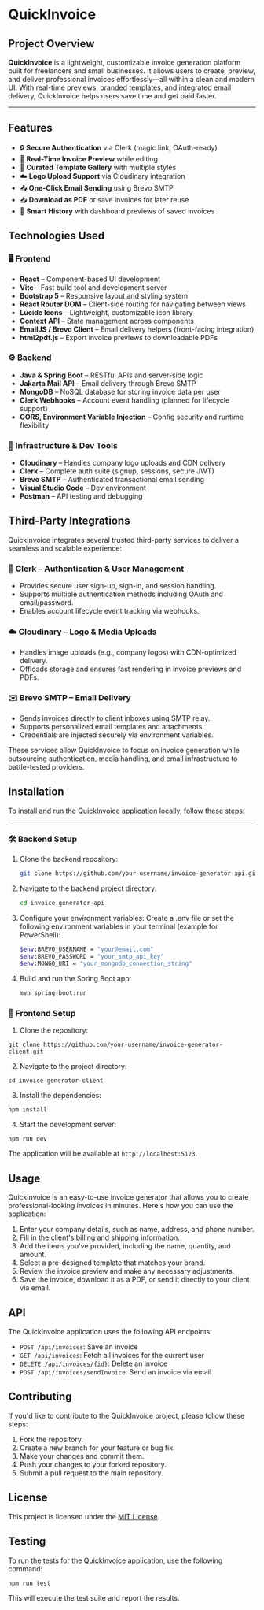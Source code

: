 # QuickInvoice

## Project Overview

**QuickInvoice** is a lightweight, customizable invoice generation platform built for freelancers and small businesses. It allows users to create, preview, and deliver professional invoices effortlessly—all within a clean and modern UI. With real-time previews, branded templates, and integrated email delivery, QuickInvoice helps users save time and get paid faster.

---

## Features

- 🔒 **Secure Authentication** via Clerk (magic link, OAuth-ready)
- 🧾 **Real-Time Invoice Preview** while editing
- 🎨 **Curated Template Gallery** with multiple styles
- ☁️ **Logo Upload Support** via Cloudinary integration
- 📤 **One-Click Email Sending** using Brevo SMTP
- 📥 **Download as PDF** or save invoices for later reuse
- 🧠 **Smart History** with dashboard previews of saved invoices

## Technologies Used

### 🖥️ Frontend

- **React** – Component-based UI development
- **Vite** – Fast build tool and development server
- **Bootstrap 5** – Responsive layout and styling system
- **React Router DOM** – Client-side routing for navigating between views
- **Lucide Icons** – Lightweight, customizable icon library
- **Context API** – State management across components
- **EmailJS / Brevo Client** – Email delivery helpers (front-facing integration)
- **html2pdf.js** – Export invoice previews to downloadable PDFs

### ⚙️ Backend

- **Java & Spring Boot** – RESTful APIs and server-side logic
- **Jakarta Mail API** – Email delivery through Brevo SMTP
- **MongoDB** – NoSQL database for storing invoice data per user
- **Clerk Webhooks** – Account event handling (planned for lifecycle support)
- **CORS, Environment Variable Injection** – Config security and runtime flexibility

### 🧩 Infrastructure & Dev Tools

- **Cloudinary** – Handles company logo uploads and CDN delivery
- **Clerk** – Complete auth suite (signup, sessions, secure JWT)
- **Brevo SMTP** – Authenticated transactional email sending
- **Visual Studio Code** – Dev environment
- **Postman** – API testing and debugging


## Third-Party Integrations

QuickInvoice integrates several trusted third-party services to deliver a seamless and scalable experience:

### 🔐 Clerk – Authentication & User Management
- Provides secure user sign-up, sign-in, and session handling.
- Supports multiple authentication methods including OAuth and email/password.
- Enables account lifecycle event tracking via webhooks.

### ☁️ Cloudinary – Logo & Media Uploads
- Handles image uploads (e.g., company logos) with CDN-optimized delivery.
- Offloads storage and ensures fast rendering in invoice previews and PDFs.

### ✉️ Brevo SMTP – Email Delivery
- Sends invoices directly to client inboxes using SMTP relay.
- Supports personalized email templates and attachments.
- Credentials are injected securely via environment variables.

These services allow QuickInvoice to focus on invoice generation while outsourcing authentication, media handling, and email infrastructure to battle-tested providers.

## Installation

To install and run the QuickInvoice application locally, follow these steps:

---

### 🛠 Backend Setup

1. Clone the backend repository:
   ```bash
   git clone https://github.com/your-username/invoice-generator-api.git
   ```

2. Navigate to the backend project directory:
   ```bash
   cd invoice-generator-api
   ```

3. Configure your environment variables:
Create a .env file or set the following environment variables in your terminal (example for PowerShell):
   ```bash
   $env:BREVO_USERNAME = "your@email.com"
   $env:BREVO_PASSWORD = "your_smtp_api_key"
   $env:MONGO_URI = "your_mongodb_connection_string"
   ```

4. Build and run the Spring Boot app:
   ```bash
   mvn spring-boot:run
   ```

### 🎨 Frontend Setup

1. Clone the repository:
```
git clone https://github.com/your-username/invoice-generator-client.git
```

2. Navigate to the project directory:
```
cd invoice-generator-client
```

3. Install the dependencies:
```
npm install
```

4. Start the development server:
```
npm run dev
```

The application will be available at `http://localhost:5173`.

## Usage

QuickInvoice is an easy-to-use invoice generator that allows you to create professional-looking invoices in minutes. Here's how you can use the application:

1. Enter your company details, such as name, address, and phone number.
2. Fill in the client's billing and shipping information.
3. Add the items you've provided, including the name, quantity, and amount.
4. Select a pre-designed template that matches your brand.
5. Review the invoice preview and make any necessary adjustments.
6. Save the invoice, download it as a PDF, or send it directly to your client via email.

## API

The QuickInvoice application uses the following API endpoints:

- `POST /api/invoices`: Save an invoice
- `GET /api/invoices`: Fetch all invoices for the current user
- `DELETE /api/invoices/{id}`: Delete an invoice
- `POST /api/invoices/sendInvoice`: Send an invoice via email

## Contributing

If you'd like to contribute to the QuickInvoice project, please follow these steps:

1. Fork the repository.
2. Create a new branch for your feature or bug fix.
3. Make your changes and commit them.
4. Push your changes to your forked repository.
5. Submit a pull request to the main repository.

## License

This project is licensed under the [MIT License](LICENSE).

## Testing

To run the tests for the QuickInvoice application, use the following command:

```
npm run test
```

This will execute the test suite and report the results.